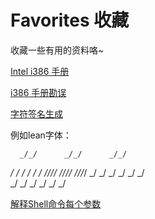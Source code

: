 # Favorites 收藏

收藏一些有用的资料咯~

[Intel i386 手册](http://microsym.com/editor/assets/386intel.pdf)

[i386 手册勘误](https://nju-ics.gitbooks.io/ics2015-programming-assignment/content/i386-typo.html)

[字符签名生成](http://www.kammerl.de/ascii/AsciiSignature.php)

例如lean字体：

      _/_/      _/_/      _/_/ 
   _/    _/  _/    _/  _/    _/
  _/_/_/_/  _/_/_/_/  _/_/_/_/ 
 _/    _/  _/    _/  _/    _/  
_/    _/  _/    _/  _/    _/   

[解释Shell命令每个参数](http://www.explainshell.com/)

